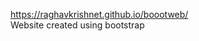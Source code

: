 <a href="https://raghavkrishnet.github.io/boootweb/">https://raghavkrishnet.github.io/boootweb/</a>
<br>
Website created using bootstrap
